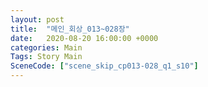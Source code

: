 ```yaml
---
layout: post
title:  "메인_회상_013~028장"
date:   2020-08-20 16:00:00 +0000
categories: Main
Tags: Story Main
SceneCode: ["scene_skip_cp013-028_q1_s10"]
---
```

